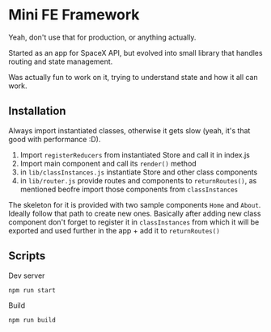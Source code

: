 # Mini FE Framework

Yeah, don't use that for production, or anything actually.

Started as an app for SpaceX API, but evolved into small library that handles routing and state management.

Was actually fun to work on it, trying to understand state and how it all can work.

## Installation

Always import instantiated classes, otherwise it gets slow (yeah, it's that good with performance :D).

1. Import `registerReducers` from instantiated Store and call it in index.js
2. Import main component and call its `render()` method
3. in `lib/classInstances.js` instantiate Store and other class components
4. in `lib/router.js` provide routes and components to `returnRoutes()`, as mentioned beofre import those components from `classInstances`

The skeleton for it is provided with two sample components `Home` and `About`. Ideally follow that path to create new ones.
Basically after adding new class component don't forget to register it in `classInstances` from which it will be exported and used further in the app + add it to `returnRoutes()`

## Scripts

Dev server

```
npm run start
```

Build

```
npm run build
```
